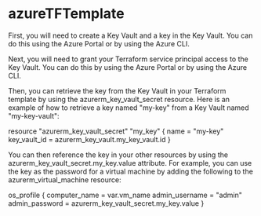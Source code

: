 # azureTFTemplate

First, you will need to create a Key Vault and a key in the Key Vault. You can do this using the Azure Portal or by using the Azure CLI.

Next, you will need to grant your Terraform service principal access to the Key Vault. You can do this by using the Azure Portal or by using the Azure CLI.

Then, you can retrieve the key from the Key Vault in your Terraform template by using the azurerm_key_vault_secret resource. Here is an example of how to retrieve a key named "my-key" from a Key Vault named "my-key-vault":

resource "azurerm_key_vault_secret" "my_key" {
  name         = "my-key"
  key_vault_id = azurerm_key_vault.my_key_vault.id
}

You can then reference the key in your other resources by using the azurerm_key_vault_secret.my_key.value attribute. For example, you can use the key as the password for a virtual machine by adding the following to the azurerm_virtual_machine resource:

os_profile {
  computer_name  = var.vm_name
  admin_username = "admin"
  admin_password = azurerm_key_vault_secret.my_key.value
}
